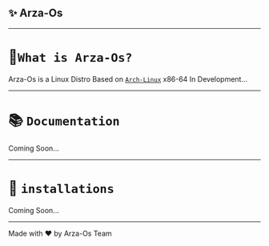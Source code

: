 ## ✨ Arza-Os

---
# 🤔`What is Arza-Os?`
Arza-Os is a Linux Distro Based on [`Arch-Linux`](https://archlinux.org) x86-64 In Development...

---
# 📚 `Documentation`
Coming Soon...

---
# 💖 `installations`
Coming Soon...

---
Made with ❤ by Arza-Os Team

